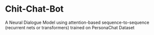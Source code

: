 # Chit-Chat-Bot
A Neural Dialogue Model using attention-based sequence-to-sequence (recurrent nets or transformers) trained on PersonaChat Dataset

